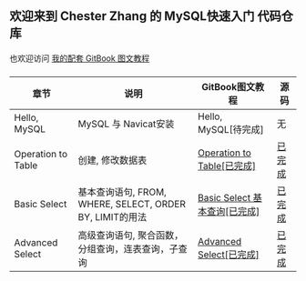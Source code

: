 ## 欢迎来到 Chester Zhang 的 MySQL快速入门 代码仓库
####
也欢迎访问 [我的配套 GitBook 图文教程](https://chesterzhang666.gitbook.io/intro-mysql/)
###


<table>
<thead>
  <tr>
    <th>章节</th>
    <th>说明</th>
    <th>GitBook图文教程</th>
    <th>源码</th>
  </tr>
</thead>
<tbody>
  <tr>
    <td>Hello, MySQL</td>
    <td>MySQL 与 Navicat安装</td>
    <td>Hello, MySQL[待完成]</td>
    <td>无</td>
  </tr>
  <tr>
    <td>Operation to Table</td>
    <td>创建, 修改数据表</td>
    <td><a href="https://chesterzhang666.gitbook.io/intro-mysql/operation-to-table" target="_blank" rel="noopener noreferrer">Operation to Table[已完成]</a></td>
    <td><a href="https://github.com/chesterzhang/intro_MySQL/tree/zhc_dev/operation_to_table" target="_blank" rel="noopener noreferrer">已完成</a></td>
  </tr>
  <tr>
    <td>Basic Select </td>
    <td>基本查询语句,  FROM, WHERE, SELECT, ORDER BY, LIMIT的用法</td>
    <td><a href="https://chesterzhang666.gitbook.io/intro-mysql/basic-select-ji-ben-cha-xun" target="_blank" rel="noopener noreferrer">Basic Select 基本查询[已完成]</a></td>
    <td><a href="https://github.com/chesterzhang/intro_MySQL/tree/zhc_dev/basic_select" target="_blank" rel="noopener noreferrer">已完成</a></td>
  </tr>
  <tr>
    <td>Advanced Select</td>
    <td>高级查询语句, 聚合函数，分组查询，连表查询，子查询</td>
    <td><a href="https://chesterzhang666.gitbook.io/intro-mysql/advanced-select" target="_blank" rel="noopener noreferrer">Advanced Select[已完成]</a></td>
    <td><a href="https://github.com/chesterzhang/intro_MySQL/tree/zhc_dev/advanced_select" target="_blank" rel="noopener noreferrer">已完成</a></td>
  </tr>
</tbody>
</table>

